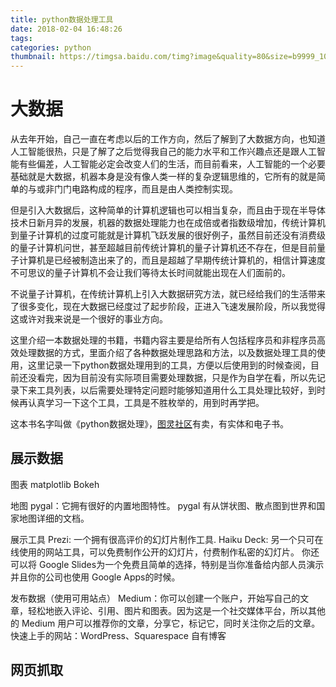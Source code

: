 ```yaml
---
title: python数据处理工具
date: 2018-02-04 16:48:26
tags: 
categories: python
thumbnail: https://timgsa.baidu.com/timg?image&quality=80&size=b9999_10000&sec=1517744284171&di=680ba6651478b707fa49636b00f36508&imgtype=0&src=http%3A%2F%2Fimg.taopic.com%2Fuploads%2Fallimg%2F140615%2F267833-1406150FH391.jpg
---
```


# 大数据
从去年开始，自己一直在考虑以后的工作方向，然后了解到了大数据方向，也知道人工智能很热，只是了解了之后觉得我自己的能力水平和工作兴趣点还是跟人工智能有些偏差，人工智能必定会改变人们的生活，而目前看来，人工智能的一个必要基础就是大数据，机器本身是没有像人类一样的复杂逻辑思维的，它所有的就是简单的与或非门门电路构成的程序，而且是由人类控制实现。

但是引入大数据后，这种简单的计算机逻辑也可以相当复杂，而且由于现在半导体技术日新月异的发展，机器的数据处理能力也在成倍或者指数级增加，传统计算机到量子计算机的过度可能就是计算机飞跃发展的很好例子，虽然目前还没有消费级的量子计算机问世，甚至超越目前传统计算机的量子计算机还不存在，但是目前量子计算机是已经被制造出来了的，而且是超越了早期传统计算机的，相信计算速度不可思议的量子计算机不会让我们等待太长时间就能出现在人们面前的。

不说量子计算机，在传统计算机上引入大数据研究方法，就已经给我们的生活带来了很多变化，现在大数据已经度过了起步阶段，正进入飞速发展阶段，所以我觉得这或许对我来说是一个很好的事业方向。

这里介绍一本数据处理的书籍，书籍内容主要是给所有人包括程序员和非程序员高效处理数据的方式，里面介绍了各种数据处理思路和方法，以及数据处理工具的使用，这里记录一下python数据处理用到的工具，方便以后使用到的时候查阅，目前还没看完，因为目前没有实际项目需要处理数据，只是作为自学在看，所以先记录下来工具列表，以后需要处理特定问题时能够知道用什么工具处理比较好，到时候再认真学习一下这个工具，工具是不胜枚举的，用到时再学把。

这本书名字叫做《python数据处理》，[图灵社区][1]有卖，有实体和电子书。

## 展示数据

图表
  matplotlib
  Bokeh 

地图
  pygal：它拥有很好的内置地图特性。 pygal 有从饼状图、散点图到世界和国家地图详细的文档。

展示工具
  Prezi: 一个拥有很高评价的幻灯片制作工具.
  Haiku Deck: 另一个只可在线使用的网站工具，可以免费制作公开的幻灯片，付费制作私密的幻灯片。
  你还可以将 Google Slides为一个免费且简单的选择，特别是当你准备给内部人员演示并且你的公司也使用 Google Apps的时候。

发布数据（使用可用站点）
  Medium：你可以创建一个账户，开始写自己的文章，轻松地嵌入评论、引用、图片和图表。因为这是一个社交媒体平台，所以其他的 Medium 用户可以推荐你的文章，分享它，标记它，同时关注你之后的文章。
  快速上手的网站：WordPress、Squarespace
  自有博客
  
## 网页抓取
  
  [1]: http://www.ituring.com.cn/book/1819
